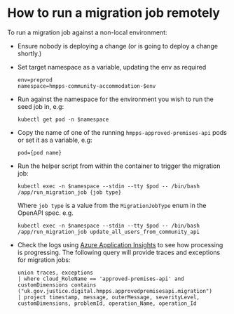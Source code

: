 # How to run a migration job remotely

To run a migration job against a non-local environment:

- Ensure nobody is deploying a change (or is going to deploy a change shortly.)

- Set target namespace as a variable, updating the env as required
  ```
  env=preprod
  namespace=hmpps-community-accommodation-$env
  ```

- Run against the namespace for the environment you wish to run the seed job in, e.g:
  ```
  kubectl get pod -n $namespace
  ```
  
- Copy the name of one of the running `hmpps-approved-premises-api` pods or set it as a variable, e.g:
  ```
  pod={pod name}
  ```

- Run the helper script from within the container to trigger the migration job:
  ```
  kubectl exec -n $namespace --stdin --tty $pod -- /bin/bash
  /app/run_migration_job {job type}
  ```
  Where `job type` is a value from the `MigrationJobType` enum in the OpenAPI spec.  e.g.
  ```
  kubectl exec -n $namespace --stdin --tty $pod -- /bin/bash
  /app/run_migration_job update_all_users_from_community_api
  ```

- Check the logs using [Azure Application Insights](https://dsdmoj.atlassian.net/wiki/spaces/AP/pages/4154196024/Viewing+and+Tailing+Kubernetes+logs) to see how processing is progressing. The following query will provide traces and exceptions for migration jobs:
  ```
  union traces, exceptions
  | where cloud_RoleName == 'approved-premises-api' and customDimensions contains ("uk.gov.justice.digital.hmpps.approvedpremisesapi.migration")
  | project timestamp, message, outerMessage, severityLevel, customDimensions, problemId, operation_Name, operation_Id
   ```

